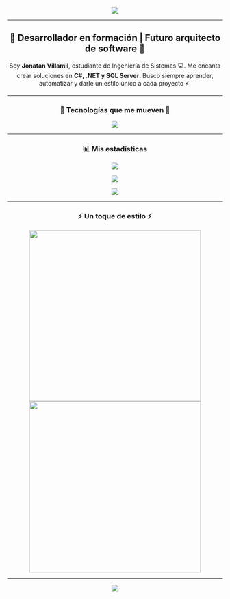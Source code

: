 <!-- Banner con animación -->
<p align="center">
  <img src="https://readme-typing-svg.herokuapp.com?font=Orbitron&size=40&duration=3000&pause=1000&color=FF5733&center=true&vCenter=true&width=800&lines=🚀+Hey!+Soy+Jonatan+Villamil;👨‍💻+Ingeniería+de+Sistemas;⚡+Apasionado+por+C%23+.NET+y+SQL;🔥+Let's+Code+the+Future!" />
</p>

---

<!-- Presentación -->
<h2 align="center">👾 Desarrollador en formación | Futuro arquitecto de software 🚀</h2>

<p align="center">
Soy <b>Jonatan Villamil</b>, estudiante de Ingeniería de Sistemas 💻.  
Me encanta crear soluciones en <b>C#, .NET y SQL Server</b>.  
Busco siempre aprender, automatizar y darle un estilo único a cada proyecto ⚡.
</p>

---

<!-- Skills animadas -->
<h3 align="center">🚀 Tecnologías que me mueven 🚀</h3>
<p align="center">
  <img src="https://skillicons.dev/icons?i=cs,dotnet,git,github,bootstrap,mysql,postgres,visualstudio,vscode" />
</p>

---

<!-- Stats -->
<h3 align="center">📊 Mis estadísticas</h3>
<p align="center">
  <img src="https://github-readme-stats.vercel.app/api?username=JonatanVillamilRodriguez&show_icons=true&theme=tokyonight&count_private=true&hide_border=true" />
</p>
<p align="center">
  <img src="https://github-readme-streak-stats.herokuapp.com?user=JonatanVillamilRodriguez&theme=tokyonight&hide_border=true" />
</p>
<p align="center">
  <img src="https://github-readme-stats.vercel.app/api/top-langs/?username=JonatanVillamilRodriguez&layout=compact&theme=tokyonight&hide_border=true" />
</p>

---

<!-- Animación Futurista -->
<h3 align="center">⚡ Un toque de estilo ⚡</h3>
<p align="center">
  <img src="https://media.giphy.com/media/SS8CV2rQdlYNLtBCiF/giphy.gif" width="400" />
  <img src="https://media.giphy.com/media/qgQUggAC3Pfv687qPC/giphy.gif" width="400" />
</p>

---

<!-- Footer -->
<p align="center">
  <img src="https://capsule-render.vercel.app/api?type=waving&color=gradient&height=120&section=footer" />
</p>
